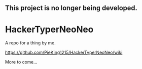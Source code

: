 ## This project is no longer being developed.
# HackerTyperNeoNeo
A repo for a thing by me.

https://github.com/PieKing1215/HackerTyperNeoNeo/wiki

More to come...
